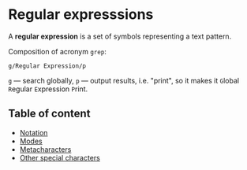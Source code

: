 # Regular expresssions

A **regular expression** is a set of symbols representing a text pattern.

Composition of acronym `grep`:

```text
g/Regular Expression/p
```

`g` — search globally, `p` — output results, i.e. "print", so it makes it `G`lobal `R`egular `E`xpression `P`rint.

## Table of content

* [Notation](notation.md)
* [Modes](modes.md)
* [Metacharacters](metacharacters.md)
* [Other special characters](other%20special%20characters.md)
